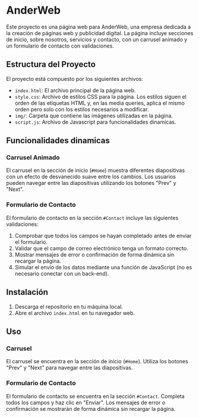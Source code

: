 # AnderWeb

Este proyecto es una página web para AnderWeb, una empresa dedicada a la creación de páginas web y publicidad digital. La página incluye secciones de inicio, sobre nosotros, servicios y contacto, con un carrusel animado y un formulario de contacto con validaciones.

## Estructura del Proyecto

El proyecto está compuesto por los siguientes archivos:

- `index.html`: El archivo principal de la página web.
- `style.css`: Archivo de estilos CSS para la página. Los estilos siguen el orden de las etiquetas HTML y, en las media queries, aplica el mismo orden pero solo con los estilos necesarios a modificar.
- `img/`: Carpeta que contiene las imágenes utilizadas en la página.
- `script.js`: Archivo de Javascript para funcionalidades dinamicas.

## Funcionalidades dinamicas

### Carrusel Animado

El carrusel en la sección de inicio (`#Home`) muestra diferentes diapositivas con un efecto de desvanecido suave entre los cambios. Los usuarios pueden navegar entre las diapositivas utilizando los botones "Prev" y "Next".

### Formulario de Contacto

El formulario de contacto en la sección `#Contact` incluye las siguientes validaciones:

1. Comprobar que todos los campos se hayan completado antes de enviar el formulario.
2. Validar que el campo de correo electrónico tenga un formato correcto.
3. Mostrar mensajes de error o confirmación de forma dinámica sin recargar la página.
4. Simular el envío de los datos mediante una función de JavaScript (no es necesario conectar con un back-end).

## Instalación

1. Descarga el repositorio en tu máquina local.
2. Abre el archivo `index.html` en tu navegador web.

## Uso

### Carrusel

El carrusel se encuentra en la sección de inicio (`#Home`). Utiliza los botones "Prev" y "Next" para navegar entre las diapositivas.

### Formulario de Contacto

El formulario de contacto se encuentra en la sección `#Contact`. Completa todos los campos y haz clic en "Enviar". Los mensajes de error o confirmación se mostrarán de forma dinámica sin recargar la página.


